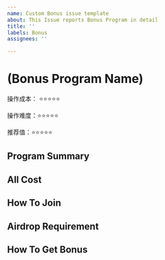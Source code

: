 ```yaml
---
name: Custom Bonus issue template
about: This Issue reports Bonus Program in detail
title: ''
labels: Bonus
assignees: ''

---
```


# (Bonus Program Name)

操作成本： ⭐️⭐️⭐️⭐️⭐️

操作难度：⭐️⭐️⭐️⭐️⭐️

推荐值：⭐️⭐️⭐️⭐️⭐️

## Program Summary

## All Cost

## How To Join 

## Airdrop Requirement


## How To Get Bonus